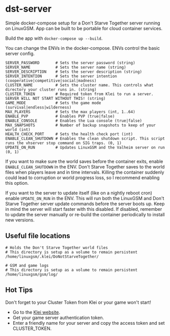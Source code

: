 # dst-server

Simple docker-compose setup for a Don't Starve Together server running on LinuxGSM. App can be built to be portable for cloud container services.

Build the app with `docker-compose up --build`.

You can change the ENVs in the docker-compose. ENVs control the basic server config.

```
SERVER_PASSWORD       # Sets the server password (string)
SERVER_NAME           # Sets the server name (string)
SERVER_DESCRIPTION    # Sets the server description (string)
SERVER_INTENTION      # Sets the server intention (cooperative|competitive|social|madness)
CLUSTER_NAME          # Sets the cluster name. This controls what directory your cluster runs in. (string)
CLUSTER_TOKEN         # Required token from Klei to run a server. SERVER WILL NOT START WITHOUT THIS! (string)
GAME_MODE             # Sets the game mode (survival|endless|wilderness)
MAX_PLAYERS           # Sets the max players (int, 1..64)
ENABLE_PVP            # Enables PVP (true|false)
ENABLE_CONSOLE        # Enables the Lua console (true|false)
MAX_SNAPSHOTS         # Number of backup snapshots to keep of your world (int)
HEALTH_CHECK_PORT     # Sets the health check port (int)
ENABLE_CLEAN_SHUTDOWN # Enables the clean shutdown script. This script runs the vhserver stop command on SIG traps. (0, 1)
UPDATE_ON_RUN         # Updates LinuxGSM and the Valheim server on run (0, 1)
```

If you want to make sure the world saves before the container exits, enable `ENABLE_CLEAN_SHUTDOWN` in the ENV. Don't Starve Together saves to the world files when players leave and in time intervals. Killing the container suddenly could lead to corruption or world progress loss, so I recommend enabling this option.

If you want to the server to update itself (like on a nightly reboot cron) enable `UPDATE_ON_RUN` in the ENV. This will run both the LinuxGSM and Don't Starve Together server update commands before the server boots up. Keep in mind the server will start faster with this disabled. If disabled, remember to update the server manually or re-build the container periodically to install new versions.

## Useful file locations

```
# Holds the Don't Starve Together world files
# This directory is setup as a volume to remain persistent
/home/linuxgsm/.klei/DoNotStarveTogether/

# GSM and game logs
# This directory is setup as a volume to remain persistent
/home/linuxgsm/gsm/log/
```

## Hot Tips

Don't forget to your Cluster Token from Klei or your game won't start!

- Go to the [Klei website](https://accounts.klei.com/login?goto=https://accounts.klei.com/account/game/servers).
- Get your game server authentication token.
- Enter a friendly name for your server and copy the access token and set CLUSTER_TOKEN.
